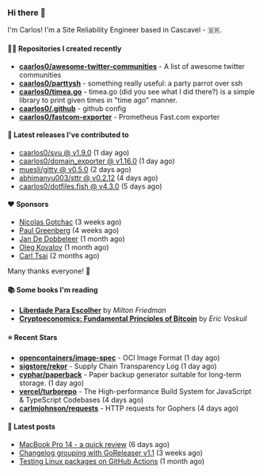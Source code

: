 ### Hi there 👋

I'm Carlos! I'm a Site Reliability Engineer based in Cascavel - 🇧🇷.

#### 👨‍💻 Repositories I created recently
- **[caarlos0/awesome-twitter-communities](https://github.com/caarlos0/awesome-twitter-communities)** - A list of awesome twitter communities
- **[caarlos0/parttysh](https://github.com/caarlos0/parttysh)** - something really useful: a party parrot over ssh
- **[caarlos0/timea.go](https://github.com/caarlos0/timea.go)** - timea.go (did you see what I did there?) is a simple library to print given times in &#34;time ago&#34; manner.
- **[caarlos0/.github](https://github.com/caarlos0/.github)** - github config
- **[caarlos0/fastcom-exporter](https://github.com/caarlos0/fastcom-exporter)** - Prometheus Fast.com exporter

#### 🚀 Latest releases I've contributed to


- [caarlos0/svu @ v1.9.0](https://github.com/caarlos0/svu/releases/tag/v1.9.0) (1 day ago)
- [caarlos0/domain_exporter @ v1.16.0](https://github.com/caarlos0/domain_exporter/releases/tag/v1.16.0) (1 day ago)
- [muesli/gitty @ v0.5.0](https://github.com/muesli/gitty/releases/tag/v0.5.0) (2 days ago)
- [abhimanyu003/sttr @ v0.2.12](https://github.com/abhimanyu003/sttr/releases/tag/v0.2.12) (4 days ago)
- [caarlos0/dotfiles.fish @ v4.3.0](https://github.com/caarlos0/dotfiles.fish/releases/tag/v4.3.0) (5 days ago)

#### ❤️ Sponsors
- [Nicolas Gotchac](https://github.com/ngotchac) (3 weeks ago)
- [Paul Greenberg](https://github.com/greenpau) (4 weeks ago)
- [Jan De Dobbeleer](https://github.com/JanDeDobbeleer) (1 month ago)
- [Oleg Kovalov](https://github.com/cristaloleg) (1 month ago)
- [Carl Tsai](https://github.com/moonape1226) (2 months ago)

Many thanks everyone! 🙏

#### 📚 Some books I'm reading
- **[Liberdade Para Escolher](https://www.goodreads.com/book/show/17238591-liberdade-para-escolher)** by _Milton Friedman_
- **[Cryptoeconomics: Fundamental Principles of Bitcoin](https://www.goodreads.com/book/show/56919322-cryptoeconomics)** by _Eric Voskuil_

#### ⭐ Recent Stars


- **[opencontainers/image-spec](https://github.com/opencontainers/image-spec)** - OCI Image Format (1 day ago)
- **[sigstore/rekor](https://github.com/sigstore/rekor)** - Supply Chain Transparency Log (1 day ago)
- **[cyphar/paperback](https://github.com/cyphar/paperback)** - Paper backup generator suitable for long-term storage. (1 day ago)
- **[vercel/turborepo](https://github.com/vercel/turborepo)** - The High-performance Build System for JavaScript &amp; TypeScript Codebases (4 days ago)
- **[carlmjohnson/requests](https://github.com/carlmjohnson/requests)** - HTTP requests for Gophers (4 days ago)

#### 📄 Latest posts
- [MacBook Pro 14 - a quick review](https://carlosbecker.com/posts/macbook-pro-14/) (6 days ago)
- [Changelog grouping with GoReleaser v1.1](https://carlosbecker.com/posts/goreleaser-changelog-groups/) (3 weeks ago)
- [Testing Linux packages on GitHub Actions](https://carlosbecker.com/posts/linux-pkgs-github-actions/) (1 month ago)
